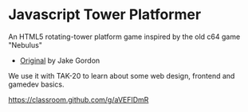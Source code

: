 Javascript Tower Platformer
===========================

An HTML5 rotating-tower platform game inspired by the old c64 game "Nebulus"

 * [Original](https://github.com/jakesgordon/javascript-tower-platformer) by Jake Gordon

We use it with TAK-20 to learn about some web design, frontend and gamedev basics.

https://classroom.github.com/g/aVEFIDmR
